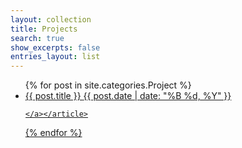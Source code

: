 ```yaml
---
layout: collection
title: Projects
search: true
show_excerpts: false
entries_layout: list
---
```


<ul class="post-list">
{% for post in site.categories.Project %}
  <li>
    <article><a href="{{ site.url }}{{ post.url }}">{{ post.title }}
    <span class="entry-date"><time datetime="{{ post.date | date_to_xmlschema }}">{{ post.date | date: "%B %d, %Y" }}</time></span>
    <!---
    {% if post.excerpt %}
        <span class="excerpt">{{ post.excerpt | remove: '\[ ... \]' | remove: '\( ... \)' | markdownify | strip_html | strip_newlines | escape_once }}</span>
    {% endif %}
    --->

    </a></article>
  </li>
{% endfor %}
</ul>
